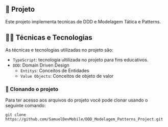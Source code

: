 ## 📱 Projeto

Este projeto implementa tecnicas de DDD e Modelagem Tática e Patterns.


## 🧑‍💻 Técnicas e Tecnologias

As técnicas e tecnologias utilizadas no projeto são:

- `TypeScript`: tecnologia ultilizada no projeto para fins educativos.
- `DDD`: Domain Driven Design
  - `Entitys`: Conceitos de Entidades
  - `Value Objects`: Conceitos de objeto de valor

### 🐙 Clonando o projeto

Para ter acesso aos arquivos do projeto você pode clonar usando o seguinte comando:

```
git clone https://github.com/SamuelDevMobile/DDD_Modelagem_Patterns_Project.git
```
